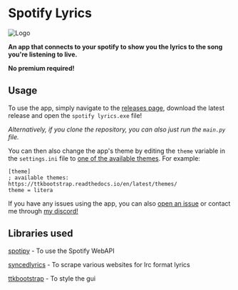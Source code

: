 
# Spotify Lyrics

![Logo](https://i.ibb.co/VYfTNT5/banner-transparent.png)

**An app that connects to your spotify to show you the lyrics to the song you're listening to live.**

**No premium required!**

## Usage

To use the app, simply navigate to the [releases page](https://github.com/Mews/spotify-lyrics/releases), download the latest release and open the `spotify lyrics.exe` file!

*Alternatively, if you clone the repository, you can also just run the `main.py` file.*

You can then also change the app's theme by editing the `theme` variable in the `settings.ini` file to [one of the available themes](https://ttkbootstrap.readthedocs.io/en/latest/themes/). For example:


    [theme]
    ; available themes: https://ttkbootstrap.readthedocs.io/en/latest/themes/
    theme = litera


If you have any issues using the app, you can also [open an issue](https://github.com/Mews/spotify-lyrics/issues/new) or contact me through [my discord!](https://discord.com/users/467268976523739157)
## Libraries used
[spotipy](https://github.com/spotipy-dev/spotipy) - To use the Spotify WebAPI

[syncedlyrics](https://github.com/moehmeni/syncedlyrics) - To scrape various websites for lrc format lyrics

[ttkbootstrap](https://github.com/israel-dryer/ttkbootstrap/) - To style the gui
